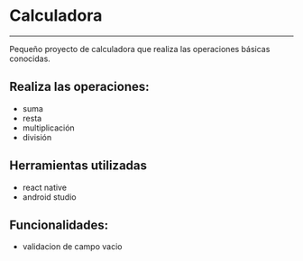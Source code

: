 # Calculadora
-----------
Pequeño proyecto de calculadora que realiza las operaciones básicas conocidas.

## Realiza las operaciones:
- suma
- resta
- multiplicación
- división

## Herramientas utilizadas
- react native
- android studio

## Funcionalidades:

- validacion de campo vacio